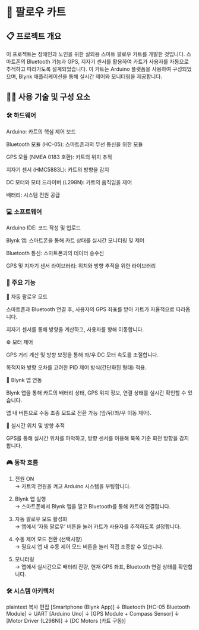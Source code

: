 # 🛒 팔로우 카트

## 📋 프로젝트 개요
이 프로젝트는 장애인과 노인을 위한 실외용 스마트 팔로우 카트를 개발한 것입니다. 스마트폰의 Bluetooth 기능과 GPS, 지자기 센서를 활용하여 카트가 사용자를 자동으로 추적하고 따라가도록 설계되었습니다. 이 카트는 Arduino 플랫폼을 사용하여 구성되었으며, Blynk 애플리케이션을 통해 실시간 제어와 모니터링을 제공합니다.

## 🧑‍💻 사용 기술 및 구성 요소
### 🛠 하드웨어
Arduino: 카트의 핵심 제어 보드

Bluetooth 모듈 (HC-05): 스마트폰과의 무선 통신을 위한 모듈

GPS 모듈 (NMEA 0183 호환): 카트의 위치 추적

지자기 센서 (HMC5883L): 카트의 방향을 감지

DC 모터와 모터 드라이버 (L298N): 카트의 움직임을 제어

배터리: 시스템 전원 공급

### 💻 소프트웨어
Arduino IDE: 코드 작성 및 업로드

Blynk 앱: 스마트폰을 통해 카트 상태를 실시간 모니터링 및 제어

Bluetooth 통신: 스마트폰과의 데이터 송수신

GPS 및 지자기 센서 라이브러리: 위치와 방향 추적을 위한 라이브러리

### 🧭 주요 기능
🚶 자동 팔로우 모드  

스마트폰과 Bluetooth 연결 후, 사용자의 GPS 좌표를 받아 카트가 자율적으로 따라옵니다.

지자기 센서를 통해 방향을 계산하고, 사용자를 향해 이동합니다.

⚙️ 모터 제어  

GPS 거리 계산 및 방향 보정을 통해 좌/우 DC 모터 속도를 조절합니다.

목적지와 방향 오차를 고려한 PID 제어 방식(간단화된 형태) 적용.

📱 Blynk 앱 연동  

Blynk 앱을 통해 카트의 배터리 상태, GPS 위치 정보, 연결 상태를 실시간 확인할 수 있습니다.

앱 내 버튼으로 수동 조종 모드로 전환 가능 (앞/뒤/좌/우 이동 제어).

📍 실시간 위치 및 방향 추적  

GPS를 통해 실시간 위치를 파악하고, 방향 센서를 이용해 북쪽 기준 회전 방향을 감지합니다.

### 🎮 동작 흐름  
1. 전원 ON  
→ 카트의 전원을 켜고 Arduino 시스템을 부팅합니다.

2. Blynk 앱 실행  
→ 스마트폰에서 Blynk 앱을 열고 Bluetooth를 통해 카트에 연결합니다.

3. 자동 팔로우 모드 활성화  
→ 앱에서 ‘자동 팔로우’ 버튼을 눌러 카트가 사용자를 추적하도록 설정합니다.

4. 수동 제어 모드 전환 (선택사항)  
→ 필요시 앱 내 수동 제어 모드 버튼을 눌러 직접 조종할 수 있습니다.

5. 모니터링  
→ 앱에서 실시간으로 배터리 잔량, 현재 GPS 좌표, Bluetooth 연결 상태를 확인합니다.

### 🛠️ 시스템 아키텍처
plaintext
복사
편집
[Smartphone (Blynk App)]
          ↓ Bluetooth
[HC-05 Bluetooth Module]
          ↓ UART
[Arduino Uno]
          ↓
[GPS Module + Compass Sensor]
          ↓
[Motor Driver (L298N)]
          ↓
[DC Motors (카트 구동)]

